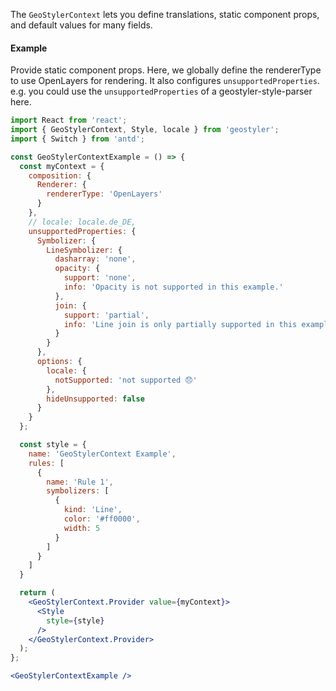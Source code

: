 <!--
 * Released under the BSD 2-Clause License
 *
 * Copyright © 2023-present, terrestris GmbH & Co. KG and GeoStyler contributors
 * All rights reserved.
 *
 * Redistribution and use in source and binary forms, with or without
 * modification, are permitted provided that the following conditions are met:
 *
 * * Redistributions of source code must retain the above copyright notice,
 *   this list of conditions and the following disclaimer.
 *
 * * Redistributions in binary form must reproduce the above copyright notice,
 *   this list of conditions and the following disclaimer in the documentation
 *   and/or other materials provided with the distribution.
 *
 * THIS SOFTWARE IS PROVIDED BY THE COPYRIGHT HOLDERS AND CONTRIBUTORS "AS IS"
 * AND ANY EXPRESS OR IMPLIED WARRANTIES, INCLUDING, BUT NOT LIMITED TO, THE
 * IMPLIED WARRANTIES OF MERCHANTABILITY AND FITNESS FOR A PARTICULAR PURPOSE
 * ARE DISCLAIMED. IN NO EVENT SHALL THE COPYRIGHT HOLDER OR CONTRIBUTORS BE
 * LIABLE FOR ANY DIRECT, INDIRECT, INCIDENTAL, SPECIAL, EXEMPLARY, OR
 * CONSEQUENTIAL DAMAGES (INCLUDING, BUT NOT LIMITED TO, PROCUREMENT OF
 * SUBSTITUTE GOODS OR SERVICES; LOSS OF USE, DATA, OR PROFITS; OR BUSINESS
 * INTERRUPTION) HOWEVER CAUSED AND ON ANY THEORY OF LIABILITY, WHETHER IN
 * CONTRACT, STRICT LIABILITY, OR TORT (INCLUDING NEGLIGENCE OR OTHERWISE)
 * ARISING IN ANY WAY OUT OF THE USE OF THIS SOFTWARE, EVEN IF ADVISED OF THE
 * POSSIBILITY OF SUCH DAMAGE.
 *
-->

The `GeoStylerContext` lets you define translations, static component props, and default values for many fields.

#### Example

Provide static component props. Here, we globally define the rendererType to use OpenLayers for rendering.
It also configures `unsupportedProperties`. e.g. you could use the `unsupportedProperties` of a geostyler-style-parser
here.

```jsx
import React from 'react';
import { GeoStylerContext, Style, locale } from 'geostyler';
import { Switch } from 'antd';

const GeoStylerContextExample = () => {
  const myContext = {
    composition: {
      Renderer: {
        rendererType: 'OpenLayers'
      }
    },
    // locale: locale.de_DE,
    unsupportedProperties: {
      Symbolizer: {
        LineSymbolizer: {
          dasharray: 'none',
          opacity: {
            support: 'none',
            info: 'Opacity is not supported in this example.'
          },
          join: {
            support: 'partial',
            info: 'Line join is only partially supported in this example.'
          }
        }
      },
      options: {
        locale: {
          notSupported: 'not supported 😞'
        },
        hideUnsupported: false
      }
    }
  };

  const style = {
    name: 'GeoStylerContext Example',
    rules: [
      {
        name: 'Rule 1',
        symbolizers: [
          {
            kind: 'Line',
            color: '#ff0000',
            width: 5
          }
        ]
      }
    ]
  }

  return (
    <GeoStylerContext.Provider value={myContext}>
      <Style
        style={style}
      />
    </GeoStylerContext.Provider>
  );
};

<GeoStylerContextExample />
```
